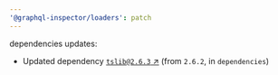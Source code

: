 ```yaml
---
'@graphql-inspector/loaders': patch
---
```

dependencies updates:
  - Updated dependency [`tslib@2.6.3` ↗︎](https://www.npmjs.com/package/tslib/v/2.6.3) (from
    `2.6.2`, in `dependencies`)
